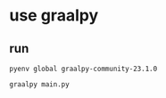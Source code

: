 # use graalpy

## run

```shell
pyenv global graalpy-community-23.1.0
```

```shell
graalpy main.py
```
